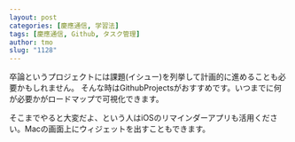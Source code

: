 ```yaml
---
layout: post
categories: [慶應通信, 学習法]
tags: [慶應通信, Github, タスク管理]
author: tmo
slug: "1128"
---
```

卒論というプロジェクトには課題(イシュー)を列挙して計画的に進めることも必要かもしれません。
そんな時はGithubProjectsがおすすめです。いつまでに何が必要かがロードマップで可視化できます。

そこまでやると大変だよ、という人はiOSのリマインダーアプリも活用ください。Macの画面上にウィジェットを出すこともできます。